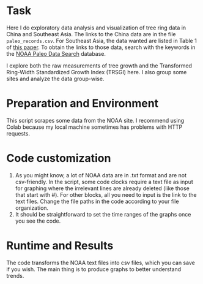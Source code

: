 # Task 

Here I do exploratory data analysis and visualization of tree ring data in China and Southeast Asia. The links to the China data are in the file `paleo_records.csv`. For Southeast Asia, the data wanted are listed in Table 1 of [this paper](https://www.researchgate.net/publication/266885910_Status_of_tree-ring_research_from_teak_Tectona_grandis_for_climate_studies). To obtain the links to those data, search with the keywords in the [NOAA Paleo Data Search](https://www.ncei.noaa.gov/access/paleo-search/?dataTypeId=18) database.

I explore both the raw measurements of tree growth and the Transformed Ring-Width Standardized Growth Index (TRSGI) here. I also group some sites and analyze the data group-wise.

# Preparation and Environment

This script scrapes some data from the NOAA site. I recommend using Colab because my local machine sometimes has problems with HTTP requests.

# Code customization

1. As you might know, a lot of NOAA data are in .txt format and are not csv-friendly. In the script, some code clocks require a text file as input for graphing where the irrelevant lines are already deleted (like those that start with #). For other blocks, all you need to input is the link to the text files. Change the file paths in the code according to your file organization.
2. It should be straightforward to set the time ranges of the graphs once you see the code.

# Runtime and Results

The code transforms the NOAA text files into csv files, which you can save if you wish. The main thing is to produce graphs to better understand trends.


